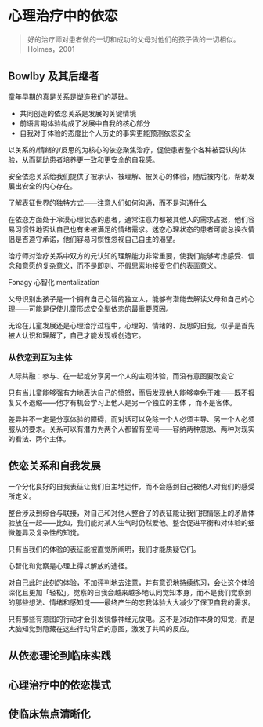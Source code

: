 # 心理治疗中的依恋

> 好的治疗师对患者做的一切和成功的父母对他们的孩子做的一切相似。 Holmes，2001

## Bowlby 及其后继者

童年早期的真是关系是塑造我们的基础。

- 共同创造的依恋关系是发展的关键情境
- 前语言期体验构成了发展中自我的核心部分
- 自我对于体验的态度比个人历史的事实更能预测依恋安全

以关系的/情绪的/反思的为核心的依恋聚焦治疗，促使患者整个各种被否认的体验，从而帮助患者培养更一致和更安全的自我感。

安全依恋关系给我们提供了被承认、被理解、被关心的体验，随后被内化，帮助发展出安全的内心存在。

了解表征世界的独特方式——注意人们如何沟通，而不是沟通什么

在依恋方面处于冷漠心理状态的患者，通常注意力都被其他人的需求占据，他们容易习惯性地否认自己也有未被满足的情绪需求。迷恋心理状态的患者可能总换衣情侣是否遵守承诺，他们容易习惯性忽视自己自主的渴望。

治疗师对治疗关系中双方的元认知的理解能力非常重要，使我们能够考虑感受、信念和意愿的复杂意义，而不是即刻、不假思索地接受它们的表面意义。

Fonagy 心智化 mentalization

父母识别出孩子是一个拥有自己心智的独立人，能够有潜能去解读父母和自己的心理——可能是促使儿童形成安全型依恋的最重要原因。

无论在儿童发展还是心理治疗过程中，心理的、情绪的、反思的自我，似乎是首先被人认识和理解了，自己才能发现或创造它。

### 从依恋到互为主体

人际共融：参与、在一起或分享另一个人的主观体验，而没有意图要改变它

只有当儿童能够强有力地表达自己的愤怒，而后发现他人能够幸免于难——既不报复又不退缩——他才有机会学习上他人是另一个独立的主体	，而不是客体。

差异并不一定是分享体验的障碍，而对话可以免除一个人必须主导、另一个人必须服从的要求。关系可以有潜力为两个人都留有空间——容纳两种意愿、两种对现实的看法、两个主体。

## 依恋关系和自我发展

一个分化良好的自我表征让我们自主地运作，而不会感到自己被他人对我们的感受所定义。

整合涉及到综合与联接，对自己和对他人整合了的表征能让我们把情感上的矛盾体验放在一起——比如，我们能对某人生气时仍然爱他。整合促进平衡和对体验的细微差异及复杂性的知觉。

只有当我们的体验的表征能被直觉所阐明，我们才能质疑它们。

心智化和觉察是心理上得以解放的途径。

对自己此时此刻的体验，不加评判地去注意，并有意识地持续练习，会让这个体验深化且更加「轻松」。觉察的自我会越来越多地认同觉知本身，而不是我们觉察到的那些想法、情绪和感知觉——最终产生的忘我体验大大减少了保卫自我的需求。

只有那些有意图的行动才会引发镜像神经元放电。这不是对动作本身的知觉，而是大脑知觉到隐藏在这些行动背后的意图，激发了共鸣的反应。

## 从依恋理论到临床实践

## 心理治疗中的依恋模式

## 使临床焦点清晰化